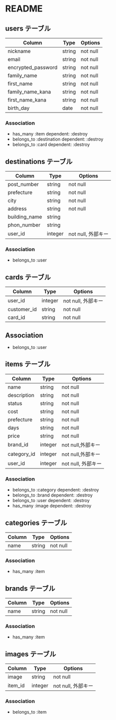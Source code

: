 # README

## users テーブル

|Column            |Type    |Options   |
|------------------|--------|----------|
|nickname          | string | not null |
|email             | string | not null |
|encrypted_password| string | not null |
|family_name       | string | not null |
|first_name        | string | not null |
|family_name_kana  | string | not null |
|first_name_kana   | string | not null |
|birth_day         | date   | not null |

### Association

- has_many :item dependent: :destroy
- belongs_to :destination dependent: :destroy
- belongs_to :card dependent: :destroy

## destinations テーブル

|Column       |Type     |Options            |
|-------------|---------|-------------------|
|post_number  | string  | not null          |
|prefecture   | string  | not null          |
|city         | string  | not null          |
|address      | string  | not null          |
|building_name| string  |                   | 
|phon_number  | string  |                   |
|user_id      | integer | not null, 外部キー | 

### Association

- belongs_to :user

## cards テーブル

|Column     |Type     |Options             |
|-----------|---------|--------------------|
|user_id    | integer | not null, 外部キー  | 
|customer_id| string  | not null           |
|card_id    | string  | not null           | 

## Association

- belongs_to :user

## items テーブル

|Column     |Type     |Options            |
|-----------|---------|-------------------|
|name       | string  | not null          | 
|description| string  | not null          |
|status     | string  | not null          |
|cost       | string  | not null          |
|prefecture | string  | not null          |
|days       | string  | not null          |
|price      | string  | not null          |
|brand_id   | integer | not null,外部キー  |
|category_id| integer | not null,外部キー  |
|user_id    | integer | not null, 外部キー |

### Association

- belongs_to :category dependent: :destroy
- belongs_to :brand dependent: :destroy
- belongs_to :user dependent: :destroy
- has_many :image dependent: :destroy

## categories テーブル

|Column|Type    |Options   |
|------|--------|----------|
|name  | string | not null |

### Association

- has_many :item

## brands テーブル

|Column|Type    |Options   |
|------|--------|----------|
|name  | string | not null |

### Association

- has_many :item

## images テーブル

|Column |Type     |Options            |
|-------|---------|-------------------|
|image  | string  | not null          |
|item_id| integer | not null, 外部キー |

### Association

- belongs_to :item